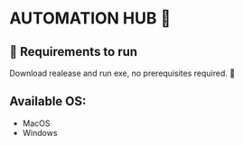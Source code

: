 # AUTOMATION HUB 🦾
## 📍 Requirements to run
Download realease and run exe, no prerequisites required. 🎉

## Available OS:
- MacOS
- Windows

